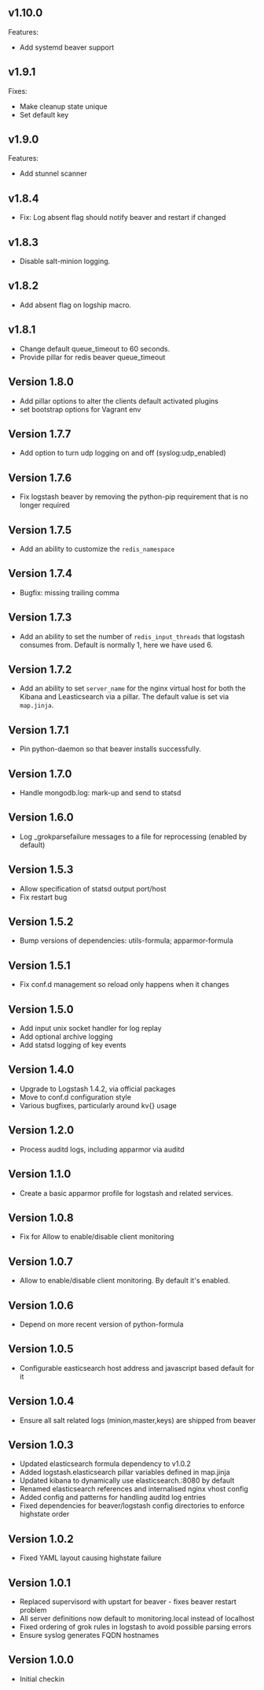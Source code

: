 ## v1.10.0

Features:
* Add systemd beaver support

## v1.9.1

Fixes:
* Make cleanup state unique
* Set default key

## v1.9.0

Features:
* Add stunnel scanner

## v1.8.4

* Fix: Log absent flag should notify beaver and restart if changed

## v1.8.3

* Disable salt-minion logging.

## v1.8.2

* Add absent flag on logship macro.

## v1.8.1

* Change default queue_timeout to 60 seconds.
* Provide pillar for redis beaver queue_timeout


## Version 1.8.0

* Add pillar options to alter the clients default activated plugins
* set bootstrap options for Vagrant env

## Version 1.7.7

* Add option to turn udp logging on and off (syslog:udp_enabled)

## Version 1.7.6

* Fix logstash beaver by removing the python-pip requirement that is no
  longer required

## Version 1.7.5

* Add an ability to customize the `redis_namespace`

## Version 1.7.4

* Bugfix: missing trailing comma

## Version 1.7.3

* Add an ability to set the number of `redis_input_threads` that
  logstash consumes from. Default is normally 1, here we have used 6.

## Version 1.7.2

* Add an ability to set `server_name` for the nginx virtual host for
  both the Kibana  and Leasticsearch via a pillar. The default value
  is set via `map.jinja`.

## Version 1.7.1

* Pin python-daemon so that beaver installs successfully.

## Version 1.7.0

* Handle mongodb.log: mark-up and send to statsd

## Version 1.6.0

* Log _grokparsefailure messages to a file for reprocessing (enabled by default)

## Version 1.5.3

* Allow specification of statsd output port/host
* Fix restart bug

## Version 1.5.2

* Bump versions of dependencies: utils-formula; apparmor-formula

## Version 1.5.1

* Fix conf.d management so reload only happens when it changes

## Version 1.5.0

* Add input unix socket handler for log replay
* Add optional archive logging
* Add statsd logging of key events

## Version 1.4.0

* Upgrade to Logstash 1.4.2, via official packages
* Move to conf.d configuration style
* Various bugfixes, particularly around kv{} usage

## Version 1.2.0

* Process auditd logs, including apparmor via auditd

## Version 1.1.0

* Create a basic apparmor profile for logstash and related services.

## Version 1.0.8

* Fix for Allow to enable/disable client monitoring

## Version 1.0.7

* Allow to enable/disable client monitoring. By default it's enabled.

## Version 1.0.6

* Depend on more recent version of python-formula

## Version 1.0.5

* Configurable easticsearch host address and javascript based default for it

## Version 1.0.4

* Ensure all salt related logs (minion,master,keys) are shipped from beaver

## Version 1.0.3

* Updated elasticsearch formula dependency to v1.0.2
* Added logstash.elasticsearch pillar variables defined in map.jinja
* Updated kibana to dynamically use elasticsearch.<domain>:8080 by default
* Renamed elasticsearch references and internalised nginx vhost config
* Added config and patterns for handling auditd log entries
* Fixed dependencies for beaver/logstash config directories to enforce highstate order

## Version 1.0.2

* Fixed YAML layout causing highstate failure

## Version 1.0.1

* Replaced supervisord with upstart for beaver - fixes beaver restart problem
* All server definitions now default to monitoring.local instead of localhost
* Fixed ordering of grok rules in logstash to avoid possible parsing errors
* Ensure syslog generates FQDN hostnames

## Version 1.0.0

* Initial checkin

